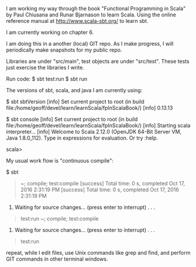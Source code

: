 I am working my way through the book "Functional Programming in Scala"
by Paul Chiusana and Runar Bjarnason to learn Scala.  Using the online
reference manual at http://www.scala-sbt.org/ to learn sbt.

I am currently working on chapter 6.

I am doing this in a another (local) GIT repo.  As I make progress,
I will periodically make snapshots for my public repo.

Libraries are under "src/main", test objects are under "src/test".
These tests just exercise the libraries I write.

Run code:
  $ sbt test:run
  $ sbt run

The versions of sbt, scala, and java I am currently using:

  $ sbt sbtVersion
  [info] Set current project to root (in build file:/home/geoff/devel/learn/learnScala/fpInScalaBook/)
  [info] 0.13.13

  $ sbt console
  [info] Set current project to root (in build file:/home/geoff/devel/learn/learnScala/fpInScalaBook/)
  [info] Starting scala interpreter...
  [info] 
  Welcome to Scala 2.12.0 (OpenJDK 64-Bit Server VM, Java 1.8.0_112).
  Type in expressions for evaluation. Or try :help.

  scala> 

My usual work flow is "continuous compile":

  $ sbt
  > ~; compile; test:compile
  [success] Total time: 0 s, completed Oct 17, 2016 2:31:19 PM
  [success] Total time: 0 s, completed Oct 17, 2016 2:31:19 PM
  1. Waiting for source changes... (press enter to interrupt)
     .
     .
     .
  > test:run
  > ~; compile; test:compile
  1. Waiting for source changes... (press enter to interrupt)
     .
     .
     .
  > test:run

repeat, while I edit files, use Unix commands like grep and find,
and perform GIT commands in other terminal windows.
